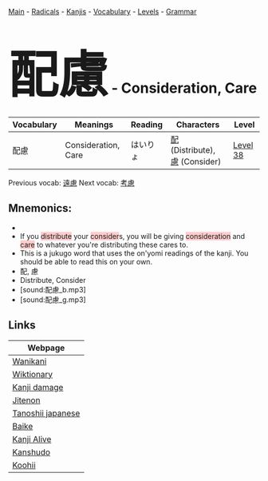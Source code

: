 <style> bigfont {font-size: 100px}</style>
[Main](../README.md) -
[Radicals](../radicals.md) -
[Kanjis](../kanjis.md) -
[Vocabulary](../vocabulary.md) -
[Levels](../levels.md) -
[Grammar](../grammar.md)
# <bigfont> 配慮</bigfont> - Consideration, Care 

| Vocabulary | Meanings | Reading | Characters | Level |
| --- | --- | --- | --- | --- |
| 配慮 | Consideration, Care | はいりょ |  [配](../kanjis/配.md) (Distribute), [慮](../kanjis/慮.md) (Consider) | [Level 38](../levels/wk_level38.md) |

Previous vocab: [遠慮](遠慮.md) Next vocab: [考慮](考慮.md) 

## Mnemonics:

* 
* If you <span style="background-color:#ffcccb"> distribute</span> your <span style="background-color:#ffcccb"> consider</span>s, you will be giving <span style="background-color:#ffcccb"> consideration</span> and <span style="background-color:#ffcccb"> care</span> to whatever you're distributing these cares to.
* This is a jukugo word that uses the on'yomi readings of the kanji. You should be able to read this on your own.
* 配, 慮
* Distribute, Consider
* [sound:配慮_b.mp3]
* [sound:配慮_g.mp3]


## Links 

| Webpage |
| --- |
| [Wanikani          ](https://www.wanikani.com/kanji/配慮) |
| [Wiktionary        ](https://en.wiktionary.org/wiki/配慮) |
| [Kanji damage      ](http://www.kanjidamage.com/kanji/search?utf8=✓&q=配慮) |
| [Jitenon           ](https://jitenon.com/kanji/配慮) |
| [Tanoshii japanese ](https://www.tanoshiijapanese.com/dictionary/kanji.cfm?k=配慮) |
| [Baike             ](https://baike.baidu.com/item/配慮) |
| [Kanji Alive       ](https://app.kanjialive.com/配慮) |
| [Kanshudo          ](https://www.kanshudo.com/searchmn?q=配慮) |
| [Koohii            ](https://kanji.koohii.com/study/kanji/配慮) |
